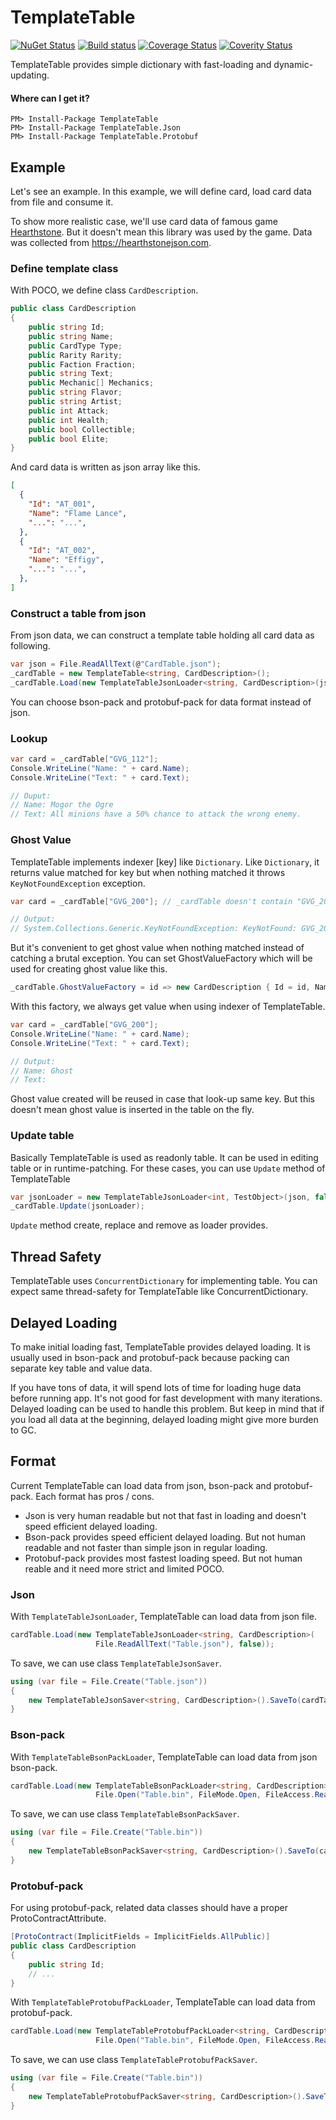 # TemplateTable

[![NuGet Status](http://img.shields.io/nuget/v/TemplateTable.svg?style=flat)](https://www.nuget.org/packages/TemplateTable/)
[![Build status](https://ci.appveyor.com/api/projects/status/xbn2h0704qd7orad?svg=true)](https://ci.appveyor.com/project/veblush/templatetable)
[![Coverage Status](https://coveralls.io/repos/github/SaladLab/TemplateTable/badge.svg?branch=master)](https://coveralls.io/github/SaladLab/TemplateTable?branch=master)
[![Coverity Status](https://scan.coverity.com/projects/8439/badge.svg?flat=1)](https://scan.coverity.com/projects/saladlab-templatetable)

TemplateTable provides simple dictionary with fast-loading and dynamic-updating.

#### Where can I get it?

```
PM> Install-Package TemplateTable
PM> Install-Package TemplateTable.Json
PM> Install-Package TemplateTable.Protobuf
```

## Example

Let's see an example. In this example, we will define card,
load card data from file and consume it.

To show more realistic case, we'll use card data of
famous game [Hearthstone](http://us.battle.net/hearthstone). But it doesn't mean
this library was used by the game.
Data was collected from https://hearthstonejson.com.

### Define template class

With POCO, we define class `CardDescription`.

```csharp
public class CardDescription
{
    public string Id;
    public string Name;
    public CardType Type;
    public Rarity Rarity;
    public Faction Fraction;
    public string Text;
    public Mechanic[] Mechanics;
    public string Flavor;
    public string Artist;
    public int Attack;
    public int Health;
    public bool Collectible;
    public bool Elite;
}
```

And card data is written as json array like this.
```json
[
  {
    "Id": "AT_001",
    "Name": "Flame Lance",
    "...": "...",
  },
  {
    "Id": "AT_002",
    "Name": "Effigy",
    "...": "...",
  },
]
```

### Construct a table from json

From json data, we can construct a template table holding all card data as following.

```csharp
var json = File.ReadAllText(@"CardTable.json");
_cardTable = new TemplateTable<string, CardDescription>();
_cardTable.Load(new TemplateTableJsonLoader<string, CardDescription>(json, false));
```

You can choose bson-pack and protobuf-pack for data format instead of json.

### Lookup

```csharp
var card = _cardTable["GVG_112"];
Console.WriteLine("Name: " + card.Name);
Console.WriteLine("Text: " + card.Text);

// Ouput:
// Name: Mogor the Ogre
// Text: All minions have a 50% chance to attack the wrong enemy.
```

### Ghost Value

TemplateTable implements indexer [key] like `Dictionary`. Like `Dictionary`,
it returns value matched for key but when nothing matched it throws `KeyNotFoundException`
exception.

```csharp
var card = _cardTable["GVG_200"]; // _cardTable doesn't contain "GVG_200"

// Output:
// System.Collections.Generic.KeyNotFoundException: KeyNotFound: GVG_200
```

But it's convenient to get ghost value when nothing matched instead of catching
a brutal exception. You can set GhostValueFactory which will be used for creating
ghost value like this.

```csharp
_cardTable.GhostValueFactory = id => new CardDescription { Id = id, Name = "Ghost" };
```

With this factory, we always get value when using indexer of TemplateTable.

```csharp
var card = _cardTable["GVG_200"];
Console.WriteLine("Name: " + card.Name);
Console.WriteLine("Text: " + card.Text);

// Output:
// Name: Ghost
// Text:
```

Ghost value created will be reused in case that look-up same key.
But this doesn't mean ghost value is inserted in the table on the fly.

### Update table

Basically TemplateTable is used as readonly table. It can be used in editing
table or in runtime-patching. For these cases, you can use `Update` method of
TemplateTable

```csharp
var jsonLoader = new TemplateTableJsonLoader<int, TestObject>(json, false);
_cardTable.Update(jsonLoader);
```

`Update` method create, replace and remove as loader provides.

## Thread Safety

TemplateTable uses `ConcurrentDictionary` for implementing table. You can expect
same thread-safety for TemplateTable like ConcurrentDictionary.

## Delayed Loading

To make initial loading fast, TemplateTable provides delayed loading.
It is usually used in bson-pack and protobuf-pack because packing can
separate key table and value data.

If you have tons of data, it will spend lots of time for loading huge data before
running app. It's not good for fast development with many iterations.
Delayed loading can be used to handle this problem. But keep in mind that if you
load all data at the beginning, delayed loading might give more burden to GC.

## Format

Current TemplateTable can load data from json, bson-pack and protobuf-pack.
Each format has pros / cons.

 - Json is very human readable but not that fast in loading and
   doesn't speed efficient delayed loading.
 - Bson-pack provides speed efficient delayed loading. But not human readable and
   not faster than simple json in regular loading.
 - Protobuf-pack provides most fastest loading speed. But not human reable and
   it need more strict and limited POCO.

### Json

With `TemplateTableJsonLoader`, TemplateTable can load data from json file.

```csharp
cardTable.Load(new TemplateTableJsonLoader<string, CardDescription>(
                   File.ReadAllText("Table.json"), false));
```

To save, we can use class `TemplateTableJsonSaver`.

```csharp
using (var file = File.Create("Table.json"))
{
    new TemplateTableJsonSaver<string, CardDescription>().SaveTo(cardTable, file);
}
```

### Bson-pack

With `TemplateTableBsonPackLoader`, TemplateTable can load data from json bson-pack.

```csharp
cardTable.Load(new TemplateTableBsonPackLoader<string, CardDescription>(
                   File.Open("Table.bin", FileMode.Open, FileAccess.Read), false));
```

To save, we can use class `TemplateTableBsonPackSaver`.

```csharp
using (var file = File.Create("Table.bin"))
{
    new TemplateTableBsonPackSaver<string, CardDescription>().SaveTo(cardTable, file);
}
```

### Protobuf-pack

For using protobuf-pack, related data classes should have a proper ProtoContractAttribute.

```csharp
[ProtoContract(ImplicitFields = ImplicitFields.AllPublic)]
public class CardDescription
{
    public string Id;
    // ...
}
```

With `TemplateTableProtobufPackLoader`, TemplateTable can load data from protobuf-pack.

```csharp
cardTable.Load(new TemplateTableProtobufPackLoader<string, CardDescription>(
                   File.Open("Table.bin", FileMode.Open, FileAccess.Read), false));
```

To save, we can use class `TemplateTableProtobufPackSaver`.

```csharp
using (var file = File.Create("Table.bin"))
{
    new TemplateTableProtobufPackSaver<string, CardDescription>().SaveTo(cardTable, file);
}
```
